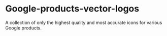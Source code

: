 # Google-products-vector-logos
A collection of only the highest quality and most accurate icons for various Google products.
